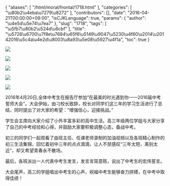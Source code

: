 {
    "aliases": [
        "/html/moral/frontal/1718.html"
    ],
    "categories": [
        "\u80b2\u4eba\u7279\u8272"
    ],
    "contributors": [],
    "date": "2016-04-21T00:00:00+08:00",
    "isCJKLanguage": true,
    "params": {
        "author": "\u4e5d\u5e74\u7ea7"
    },
    "slug": "1718",
    "tags": [
        "\u5fb7\u80b2\u524d\u6cbf"
    ],
    "title": "\u5728\u6700\u7f8e\u7684\u65f6\u5149\u9047\u5230\u4f60\u2014\u20142016\u5c4a\u4e2d\u8003\u8a93\u5e08\u5927\u4f1a",
    "toc": true
}


<img
    src="http://www.tfls.cn/images/160421/7-160421132923U9.jpg"
    style="display:block;margin-left:auto;margin-right:auto;"
    decoding="async"
    fetchpriority="auto"
    loading="lazy"
/>





<img
    src="http://www.tfls.cn/images/160421/7-160421132922959.jpg"
    style="display:block;margin-left:auto;margin-right:auto;"
    decoding="async"
    fetchpriority="auto"
    loading="lazy"
/>  


<img
    src="http://www.tfls.cn/images/160421/7-1604211329224E.jpg"
    style="display:block;margin-left:auto;margin-right:auto;"
    decoding="async"
    fetchpriority="auto"
    loading="lazy"
/>





<img
    src="http://www.tfls.cn/images/160421/7-160421132922508.jpg"
    style="display:block;margin-left:auto;margin-right:auto;"
    decoding="async"
    fetchpriority="auto"
    loading="lazy"
/>





<img
    src="http://www.tfls.cn/images/160421/7-160421132922Q7.jpg"
    style="display:block;margin-left:auto;margin-right:auto;"
    decoding="async"
    fetchpriority="auto"
    loading="lazy"
/>




  









2016年4月20日,全体中考生在报告厅参加“在最美的时光遇到你——2016届中考誓师大会”。大会伊始，由刁校长致辞，校长对同学们这三年的学习生活进行了总结，同时提出了对大家的希望：“增强信心，迎接挑战。”




学生会主席向大家介绍了小外丰富多彩的高中生活。高三年级两位学姐与大家分享了自己的中考经验和心得，并鼓励大家要积极调整心态，备战中考。




初三的同学们一起观看了由班主任、任课老师录制的加油视频以及各班精心制作的初三生活集锦，回忆着初中三年的点点滴滴，让人不禁感叹“三年太短，离别太近”，却又希望青春永不散场。




最后，各班派出一人代表中考生发言，发言言简意赅，说出了中考生的宏伟誓言。




大会尾声，高三的学姐唱出中考生的心声，祝福中考生能够奋力拼搏，在中考中取得佳绩！



  


  




